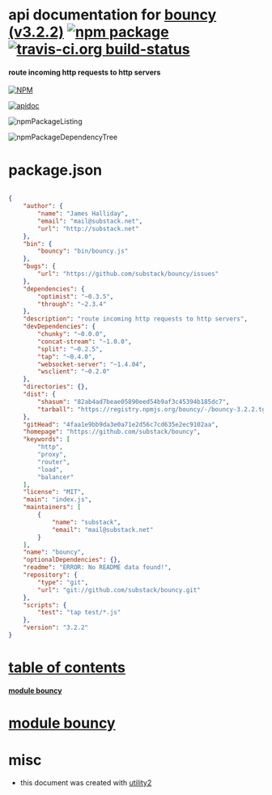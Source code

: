 # api documentation for  [bouncy (v3.2.2)](https://github.com/substack/bouncy)  [![npm package](https://img.shields.io/npm/v/npmdoc-bouncy.svg?style=flat-square)](https://www.npmjs.org/package/npmdoc-bouncy) [![travis-ci.org build-status](https://api.travis-ci.org/npmdoc/node-npmdoc-bouncy.svg)](https://travis-ci.org/npmdoc/node-npmdoc-bouncy)
#### route incoming http requests to http servers

[![NPM](https://nodei.co/npm/bouncy.png?downloads=true)](https://www.npmjs.com/package/bouncy)

[![apidoc](https://npmdoc.github.io/node-npmdoc-bouncy/build/screenCapture.buildNpmdoc.browser._2Fhome_2Ftravis_2Fbuild_2Fnpmdoc_2Fnode-npmdoc-bouncy_2Ftmp_2Fbuild_2Fapidoc.html.png)](https://npmdoc.github.io/node-npmdoc-bouncy/build/apidoc.html)

![npmPackageListing](https://npmdoc.github.io/node-npmdoc-bouncy/build/screenCapture.npmPackageListing.svg)

![npmPackageDependencyTree](https://npmdoc.github.io/node-npmdoc-bouncy/build/screenCapture.npmPackageDependencyTree.svg)



# package.json

```json

{
    "author": {
        "name": "James Halliday",
        "email": "mail@substack.net",
        "url": "http://substack.net"
    },
    "bin": {
        "bouncy": "bin/bouncy.js"
    },
    "bugs": {
        "url": "https://github.com/substack/bouncy/issues"
    },
    "dependencies": {
        "optimist": "~0.3.5",
        "through": "~2.3.4"
    },
    "description": "route incoming http requests to http servers",
    "devDependencies": {
        "chunky": "~0.0.0",
        "concat-stream": "~1.0.0",
        "split": "~0.2.5",
        "tap": "~0.4.0",
        "websocket-server": "~1.4.04",
        "wsclient": "~0.2.0"
    },
    "directories": {},
    "dist": {
        "shasum": "82ab4ad7beae05890eed54b9af3c45394b185dc7",
        "tarball": "https://registry.npmjs.org/bouncy/-/bouncy-3.2.2.tgz"
    },
    "gitHead": "4faa1e9bb9da3e0a71e2d56c7cd635e2ec9102aa",
    "homepage": "https://github.com/substack/bouncy",
    "keywords": [
        "http",
        "proxy",
        "router",
        "load",
        "balancer"
    ],
    "license": "MIT",
    "main": "index.js",
    "maintainers": [
        {
            "name": "substack",
            "email": "mail@substack.net"
        }
    ],
    "name": "bouncy",
    "optionalDependencies": {},
    "readme": "ERROR: No README data found!",
    "repository": {
        "type": "git",
        "url": "git://github.com/substack/bouncy.git"
    },
    "scripts": {
        "test": "tap test/*.js"
    },
    "version": "3.2.2"
}
```



# <a name="apidoc.tableOfContents"></a>[table of contents](#apidoc.tableOfContents)

#### [module bouncy](#apidoc.module.bouncy)



# <a name="apidoc.module.bouncy"></a>[module bouncy](#apidoc.module.bouncy)



# misc
- this document was created with [utility2](https://github.com/kaizhu256/node-utility2)
